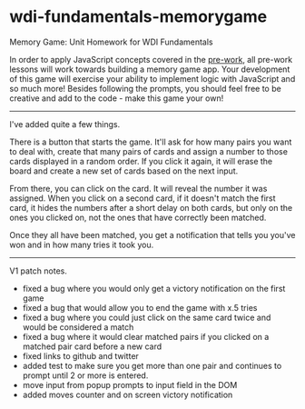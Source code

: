 # wdi-fundamentals-memorygame

Memory Game: Unit Homework for WDI Fundamentals

In order to apply JavaScript concepts covered in the [pre-work](http://fundamentals.generalassemb.ly/), all pre-work lessons will work towards building a memory game app. Your development of this game will exercise your ability to implement logic with JavaScript and so much more! Besides following the prompts, you should feel free to be creative and add to the code - make this game your own!

________________________________________________

I've added quite a few things.

There is a button that starts the game.  It'll ask for how many pairs you want to deal with, create that many pairs of cards and assign a number to those cards displayed in a random order.  If you click it again, it will erase the board and create a new set of cards based on the next input.

From there, you can click on the card.  It will reveal the number it was assigned.  When you click on a second card, if it doesn't match the first card, it hides the numbers after a short delay on both cards, but only on the ones you clicked on, not the ones that have correctly been matched.  

Once they all have been matched, you get a notification that tells you you've won and in how many tries it took you.

_________________________________________________
V1 patch notes.

* fixed a bug where you would only get a victory notification on the first game
* fixed a bug that would allow you to end the game with x.5 tries
* fixed a bug where you could just click on the same card twice and would be considered a match
* fixed a bug where it would clear matched pairs if you clicked on a matched pair card before a new card
* fixed links to github and twitter
* added test to make sure you get more than one pair and continues to prompt until 2 or more is entered.
* move input from popup prompts to input field in the DOM
* added moves counter and on screen victory notification
